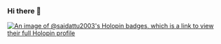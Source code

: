 ### Hi there 👋

[![An image of @saidattu2003's Holopin badges, which is a link to view their full Holopin profile](https://holopin.me/saidattu2003)](https://holopin.io/@saidattu2003)

<!--
**saidattu2003/saidattu2003** is a ✨ _special_ ✨ repository because its `README.md` (this file) appears on your GitHub profile.

Here are some ideas to get you started:

- 🔭 I’m currently working on ...
- 🌱 I’m currently learning ...
- 👯 I’m looking to collaborate on ...
- 🤔 I’m looking for help with ...
- 💬 Ask me about ...
- 📫 How to reach me: ...
- 😄 Pronouns: ...
- ⚡ Fun fact: ...
-->
